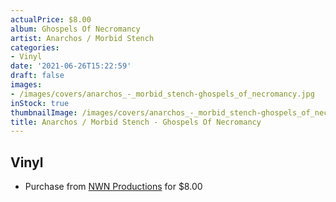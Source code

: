 ```yaml
---
actualPrice: $8.00
album: Ghospels Of Necromancy
artist: Anarchos / Morbid Stench
categories:
- Vinyl
date: '2021-06-26T15:22:59'
draft: false
images:
- /images/covers/anarchos_-_morbid_stench-ghospels_of_necromancy.jpg
inStock: true
thumbnailImage: /images/covers/anarchos_-_morbid_stench-ghospels_of_necromancy-thumb.jpg
title: Anarchos / Morbid Stench - Ghospels Of Necromancy
---
```


## Vinyl
* Purchase from [NWN Productions](http://shop.nwnprod.com/index.php?route=product/product&path=76&product_id=10828&sort=pd.name&order=ASC) for $8.00

